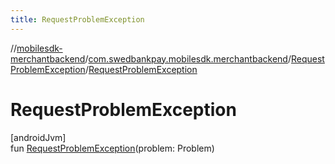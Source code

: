 ```yaml
---
title: RequestProblemException
---
```

//[mobilesdk-merchantbackend](../../../index.html)/[com.swedbankpay.mobilesdk.merchantbackend](../index.html)/[RequestProblemException](index.html)/[RequestProblemException](-request-problem-exception.html)



# RequestProblemException



[androidJvm]\
fun [RequestProblemException](-request-problem-exception.html)(problem: Problem)




